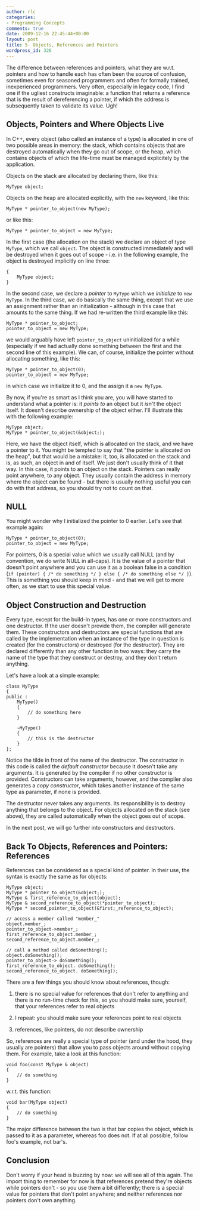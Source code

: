 ```yaml
---
author: rlc
categories:
- Programming Concepts
comments: true
date: 2009-12-16 22:45:44+00:00
layout: post
title: 5- Objects, References and Pointers
wordpress_id: 326
---
```


The difference between references and pointers, what they are w.r.t. pointers and how to handle each has often been the source of confusion, sometimes even for seasoned programmers and often for formally trained, inexperienced programmers. Very often, especially in legacy code, I find one if the ugliest constructs imaginable: a function that returns a reference that is the result of dereferencing a pointer, if which the address is subsequently taken to validate its value. Ugh!

<!--more-->

## Objects, Pointers and Where Objects Live

In C++, every object (also called an instance of a type) is allocated in one of two possible areas in memory: the stack, which contains objects that are destroyed automatically when they go out of scope, or the heap, which contains objects of which the life-time must be managed explicitely by the application.

Objects on the stack are allocated by declaring them, like this:

    MyType object;

Objects on the heap are allocated explicitly, with the `new` keyword, like this:

    MyType * pointer_to_object(new MyType);

or like this:

    MyType * pointer_to_object = new MyType;

In the first case (the allocation on the stack) we declare an object of type `MyType`, which we call `object`. The object is constructed immediately and will be destroyed when it goes out of scope - i.e. in the following example, the object is destroyed implicitly on line three:

    {
        MyType object;
    }

In the second case, we declare a _pointer_ to `MyType` which we _initialize_ to `new MyType`. In the third case, we do basically the same thing, except that we use an assignment rather than an initialization - although in this case that amounts to the same thing. If we had re-written the third example like this:

    MyType * pointer_to_object;
    pointer_to_object = new MyType;

we would arguably have left `pointer_to_object` uninitialized for a while (especially if we had actually done something between the first and the second line of this example). We can, of course, initialize the pointer without allocating something, like this:

    MyType * pointer_to_object(0);
    pointer_to_object = new MyType;

in which case we initialize it to 0, and the assign it a `new MyType`.

By now, if you're as smart as I think you are, you will have started to understand what a pointer is: it _points to_ an object but it _isn't_ the object itself. It doesn't describe ownership of the object either. I'll illustrate this with the following example:

    MyType object;
    MyType * pointer_to_object(&object;);

Here, we have the object itself, which is allocated on the stack, and we have a pointer to it. You might be tempted to say that "the pointer is allocated on the heap", but that would be a mistake: it, too, is allocated on the stack and is, as such, an object in and of itself. We just don't usually think of it that way. In this case, it points to an object on the stack. Pointers can really point anywhere, to any object. They usually contain the address in memory where the object can be found - but there is usually nothing useful you can do with that address, so you should try not to count on that.

## NULL

You might wonder why I initialized the pointer to 0 earlier. Let's see that example again:

    MyType * pointer_to_object(0);
    pointer_to_object = new MyType;

For pointers, 0 is a special value which we usually call NULL (and by convention, we do write NULL in all-caps). It is the value of a pointer that doesn't point anywhere and you can use it as a boolean false in a condition (`if (pointer) { /* do something */ } else { /* do something else */ }`). This is something you should keep in mind - and that we will get to more often, as we start to use this special value.

## Object Construction and Destruction

Every type, except for the build-in types, has one or more constructors and one destructor. If the user doesn't provide them, the compiler will generate them. These constructors and destructors are special functions that are called by the implementation when an instance of the type in question is created (for the constructors) or destroyed (for the destructor). They are declared differently than any other function in two ways: they carry the name of the type that they construct or destroy, and they don't return anything.

Let's have a look at a simple example:

    class MyType
    {
    public :
        MyType()
        {
            // do something here
        }

        ~MyType()
        {
            // this is the destructor
        }
    };

Notice the tilde in front of the name of the destructor. The constructor in this code is called the _default constructor_ because it doesn't take any arguments. It is generated by the compiler if no other constructor is provided. Constructors can take arguments, however, and the compiler also generates a _copy constructor_, which takes another instance of the same type as parameter, if none is provided.

The destructor never takes any arguments. Its responsibility is to destroy anything that belongs to the object. For objects allocated on the stack (see above), they are called automatically when the object goes out of scope.

In the next post, we will go further into constructors and destructors.

## Back To Objects, References and Pointers: References

References can be considered as a special kind of pointer. In their use, the syntax is exactly the same as for objects:

    MyType object;
    MyType * pointer_to_object(&object;);
    MyType & first_reference_to_object(object);
    MyType & second_reference_to_object(*pointer_to_object);
    MyType * second_pointer_to_object(&first;_reference_to_object);

    // access a member called "member_"
    object.member_;
    pointer_to_object->member_;
    first_reference_to_object.member_;
    second_reference_to_object.member_;

    // call a method called doSomething();
    object.doSomething();
    pointer_to_object-> doSomething();
    first_reference_to_object. doSomething();
    second_reference_to_object. doSomething();

There are a few things you should know about references, though:

1. there is no special value for references that don't refer to anything and there is no run-time check for this, so you should make sure, yourself, that your references refer to real objects

2. I repeat: you should make sure your references point to real objects

3. references, like pointers, do not describe ownership

So, references are really a special type of pointer (and under the hood, they usually are pointers) that allow you to pass objects around without copying them. For example, take a look at this function:

    void foo(const MyType & object)
    {
        // do something
    }

w.r.t. this function:

    void bar(MyType object)
    {
        // do something
    }

The major difference between the two is that bar copies the object, which is passed to it as a parameter, whereas foo does not. If at all possible, follow foo's example, not bar's.

## Conclusion

Don't worry if your head is buzzing by now: we will see all of this again. The import thing to remember for now is that references pretend they're objects while pointers don't - so you use them a bit differently; there is a special value for pointers that don't point anywhere; and neither references nor pointers don't own anything.